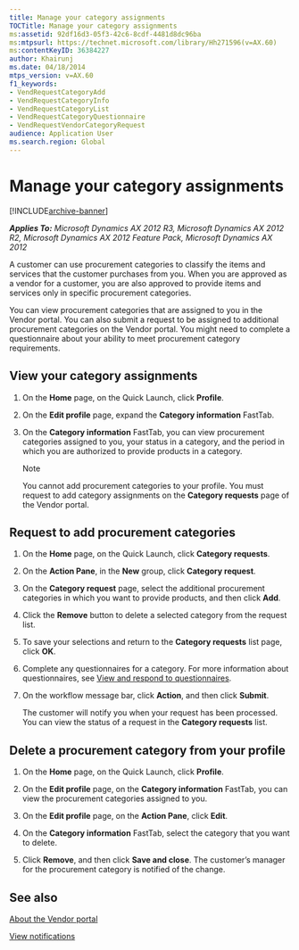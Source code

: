 ```yaml
---
title: Manage your category assignments
TOCTitle: Manage your category assignments
ms:assetid: 92df16d3-05f3-42c6-8cdf-4481d8dc96ba
ms:mtpsurl: https://technet.microsoft.com/library/Hh271596(v=AX.60)
ms:contentKeyID: 36384227
author: Khairunj
ms.date: 04/18/2014
mtps_version: v=AX.60
f1_keywords:
- VendRequestCategoryAdd
- VendRequestCategoryInfo
- VendRequestCategoryList
- VendRequestCategoryQuestionnaire
- VendRequestVendorCategoryRequest
audience: Application User
ms.search.region: Global
---
```


# Manage your category assignments 


[!INCLUDE[archive-banner](includes/archive-banner.md)]


_**Applies To:** Microsoft Dynamics AX 2012 R3, Microsoft Dynamics AX 2012 R2, Microsoft Dynamics AX 2012 Feature Pack, Microsoft Dynamics AX 2012_

A customer can use procurement categories to classify the items and services that the customer purchases from you. When you are approved as a vendor for a customer, you are also approved to provide items and services only in specific procurement categories.

You can view procurement categories that are assigned to you in the Vendor portal. You can also submit a request to be assigned to additional procurement categories on the Vendor portal. You might need to complete a questionnaire about your ability to meet procurement category requirements.

## View your category assignments

1.  On the **Home** page, on the Quick Launch, click **Profile**.

2.  On the **Edit profile** page, expand the **Category information** FastTab.

3.  On the **Category information** FastTab, you can view procurement categories assigned to you, your status in a category, and the period in which you are authorized to provide products in a category.
    

    > [!NOTE]
    > <P>You cannot add procurement categories to your profile. You must request to add category assignments on the <STRONG>Category requests</STRONG> page of the Vendor portal.</P>



## Request to add procurement categories

1.  On the **Home** page, on the Quick Launch, click **Category requests**.

2.  On the **Action Pane**, in the **New** group, click **Category request**.

3.  On the **Category request** page, select the additional procurement categories in which you want to provide products, and then click **Add**.

4.  Click the **Remove** button to delete a selected category from the request list.

5.  To save your selections and return to the **Category requests** list page, click **OK**.

6.  Complete any questionnaires for a category. For more information about questionnaires, see [View and respond to questionnaires](view-and-respond-to-questionnaires.md).

7.  On the workflow message bar, click **Action**, and then click **Submit**.
    
    The customer will notify you when your request has been processed. You can view the status of a request in the **Category requests** list.

## Delete a procurement category from your profile

1.  On the **Home** page, on the Quick Launch, click **Profile**.

2.  On the **Edit profile** page, on the **Category information** FastTab, you can view the procurement categories assigned to you.

3.  On the **Edit profile** page, on the **Action Pane**, click **Edit**.

4.  On the **Category information** FastTab, select the category that you want to delete.

5.  Click **Remove**, and then click **Save and close**. The customer’s manager for the procurement category is notified of the change.

## See also

[About the Vendor portal](about-the-vendor-portal.md)

[View notifications](view-notifications.md)

  



